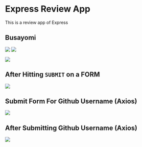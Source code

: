# Express Review App
This is a review app of Express

## Busayomi

![](https://user-images.githubusercontent.com/13144457/107280027-a7a9b180-6a0c-11eb-9beb-cbc96ad95620.png)
![](https://user-images.githubusercontent.com/13144457/107281435-86e25b80-6a0e-11eb-9b56-14fc602db4b0.png)

![](https://user-images.githubusercontent.com/13144457/107283877-d5ddc000-6a11-11eb-83a7-e1e568267de9.png)

## After Hitting `SUBMIT` on a FORM

![](https://user-images.githubusercontent.com/13144457/107289305-aa5ed380-6a19-11eb-8ebd-51a0cb3e8fd5.png)


## Submit Form For Github Username (Axios)

![](https://user-images.githubusercontent.com/13144457/107292409-aa150700-6a1e-11eb-86b1-54ee39d3968e.png)

## After Submitting Github Username (Axios)

![](https://user-images.githubusercontent.com/13144457/107296565-80f87480-6a26-11eb-8e40-c504d66ae3d8.png)
